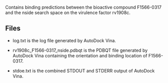 Contains binding predictions between the bioactive compound F1566-0317 and the nside search space on the virulence factor rv1908c.

## Files

- log.txt is the log file generated by AutoDock Vina.

- rv1908c_F1566-0317_nside.pdbqt is the PDBQT file generated by AutoDock Vina containing the orientation and binding location of F1566-0317.

- stdoe.txt is the combined STDOUT and STDERR output of AutoDock Vina.

